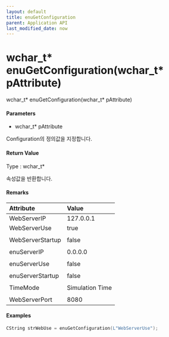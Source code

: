 ```yaml
---
layout: default
title: enuGetConfiguration
parent: Application API
last_modified_date: now
---
```

# wchar\_t\* enuGetConfiguration\(wchar\_t\* pAttribute\)

wchar\_t\* enuGetConfiguration\(wchar\_t\* pAttribute\)

#### Parameters

* wchar\_t\* pAttribute

Configuration의 정의값을 지정합니다.

#### Return Value

Type : wchar\_t\*

속성값을 반환합니다.

#### Remarks

| Attribute | Value |
| :--- | :--- |
| WebServerIP | 127.0.0.1 |
| WebServerUse | true |
|  |  |
| WebServerStartup | false |
|  |  |
| enuServerIP | 0.0.0.0 |
|  |  |
| enuServerUse | false |
|  |  |
| enuServerStartup | false |
|  |  |
| TimeMode | Simulation Time |
|  |  |
| WebServerPort | 8080 |

#### Examples

```cpp
CString strWebUse = enuGetConfiguration(L"WebServerUse");
```



